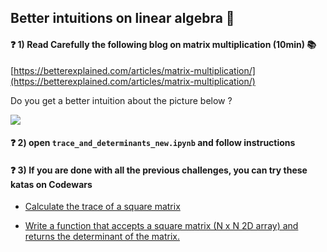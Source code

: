 ## Better intuitions on linear algebra 🧐

#### ❓ 1) Read Carefully the following blog on matrix multiplication (10min) 📚

[https://betterexplained.com/articles/matrix-multiplication/](https://betterexplained.com/articles/matrix-multiplication/)

Do you get a better intuition about the picture below ?

<img src='https://betterexplained.com/wp-content/webp-express/webp-images/uploads/images/linear-algebra-pour-20121002-220550.png.webp'>


#### ❓ 2) open `trace_and_determinants_new.ipynb` and follow instructions


#### ❓ 3) If you are done with all the previous challenges, you can try these katas on Codewars

- [Calculate the trace of a square matrix](https://www.codewars.com/kata/matrix-trace/train/python)

- [Write a function that accepts a square matrix (N x N 2D array) and returns the determinant of the matrix.](https://www.codewars.com/kata/matrix-determinant/train/python)
